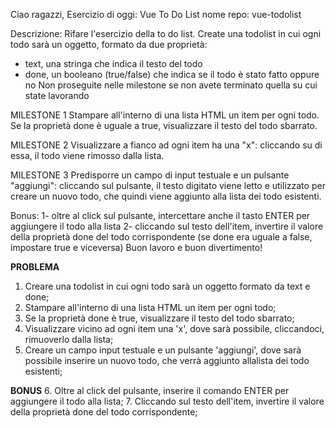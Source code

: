 Ciao ragazzi,
Esercizio di oggi: Vue To Do List
nome repo: vue-todolist

Descrizione:
Rifare l'esercizio della to do list.
Create una todolist in cui ogni todo sarà un oggetto, formato da due proprietà:
- text, una stringa che indica il testo del todo
- done, un booleano (true/false) che indica se il todo è stato fatto oppure no
Non proseguite nelle milestone se non avete terminato quella su cui state lavorando

MILESTONE 1
Stampare all'interno di una lista HTML un item per ogni todo.
Se la proprietà done è uguale a true, visualizzare il testo del todo sbarrato.

MILESTONE 2
Visualizzare a fianco ad ogni item ha una "x": cliccando su di essa, il todo viene rimosso dalla lista.

MILESTONE 3
Predisporre un campo di input testuale e un pulsante "aggiungi": cliccando sul pulsante, il testo digitato viene letto e utilizzato per creare un nuovo todo, che quindi viene aggiunto alla lista dei todo esistenti.

Bonus:
1- oltre al click sul pulsante, intercettare anche il tasto ENTER per aggiungere il todo alla lista
2- cliccando sul testo dell'item, invertire il valore della proprietà done del todo corrispondente (se done era uguale a false, impostare true e viceversa)
Buon lavoro e buon divertimento!

**PROBLEMA**
1. Creare una todolist in cui ogni todo sarà un oggetto formato da text e done;
2. Stampare all'interno di una lista HTML un item per ogni todo;
3. Se la proprietà done è true, visualizzare il testo del todo sbarrato;
4. Visualizzare vicino ad ogni item una 'x', dove sarà possibile, cliccandoci, rimuoverlo dalla lista;
5. Creare un campo input testuale e un pulsante 'aggiungi', dove sarà possibile inserire un nuovo todo, che verrà aggiunto allalista dei todo esistenti;

**BONUS**
6. Oltre al click del pulsante, inserire il comando ENTER per aggiungere il todo alla lista;
7. Cliccando sul testo dell'item, invertire il valore della proprietà done del todo corrispondente;